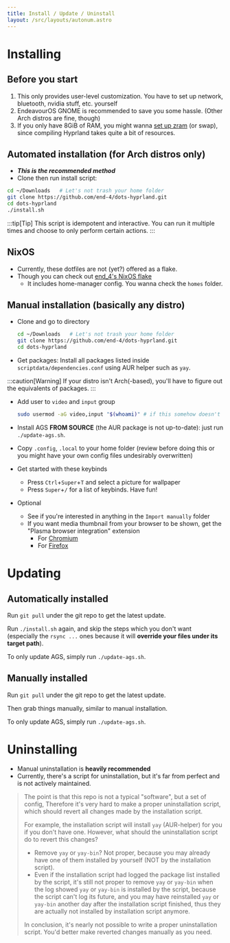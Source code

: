 ```yaml
---
title: Install / Update / Uninstall
layout: /src/layouts/autonum.astro
---
```


# Installing
## Before you start
1. This only provides user-level customization. You have to set up network, bluetooth, nvidia stuff, etc. yourself
2. EndeavourOS GNOME is recommended to save you some hassle. (Other Arch distros are fine, though)
3. If you only have 8GiB of RAM, you might wanna [set up zram](https://forum.endeavouros.com/t/enabling-zram-in-endeavouros/37746) (or swap), since compiling Hyprland takes quite a bit of resources.

## Automated installation (for Arch distros only)
- _**This is the recommended method**_
- Clone then run install script:
```bash
cd ~/Downloads   # Let's not trash your home folder
git clone https://github.com/end-4/dots-hyprland.git
cd dots-hyprland
./install.sh
```
:::tip[Tip]
This script is idempotent and interactive. 
You can run it multiple times and choose to only perform certain actions.
:::

## NixOS
- Currently, these dotfiles are not (yet?) offered as a flake. 
- Though you can check out [end_4's NixOS flake](https://github.com/end-4/CirnOS)
  - It includes home-manager config. You wanna check the `homes` folder.

## Manual installation (basically any distro)

- Clone and go to directory
  ```bash
  cd ~/Downloads   # Let's not trash your home folder
  git clone https://github.com/end-4/dots-hyprland.git
  cd dots-hyprland
  ```
- Get packages: Install all packages listed inside `scriptdata/dependencies.conf` using AUR helper such as `yay`.

:::caution[Warning]
If your distro isn't Arch(-based), you'll have to figure out the equivalents of packages.
:::

- Add user to `video` and `input` group
  ```bash
  sudo usermod -aG video,input "$(whoami)" # if this somehow doesn't work, just replace "$(whoami)" with your username
  ```
- Install AGS **FROM SOURCE** (the AUR package is not up-to-date): just run `./update-ags.sh`.
- Copy `.config`, `.local` to your home folder (review before doing this or you might have your own config files undesirably overwritten)

- Get started with these keybinds
  - Press `Ctrl`+`Super`+`T` and select a picture for wallpaper
  - Press `Super`+`/` for a list of keybinds. Have fun!


- Optional
  - See if you're interested in anything in the `Import manually` folder
  - If you want media thumbnail from your browser to be shown, get the "Plasma browser integration" extension
    - For [Chromium](https://chrome.google.com/webstore/detail/plasma-integration/cimiefiiaegbelhefglklhhakcgmhkai)
    - For [Firefox](https://addons.mozilla.org/en-US/firefox/addon/plasma-integration/)

# Updating
## Automatically installed
Run `git pull` under the git repo to get the latest update.

Run `./install.sh` again, and skip the steps which you don't want (especially the `rsync ...` ones because it will **override your files under its target path**).

To only update AGS, simply run `./update-ags.sh`.
## Manually installed
Run `git pull` under the git repo to get the latest update.

Then grab things manually, similar to manual installation.

To only update AGS, simply run `./update-ags.sh`.

# Uninstalling
- Manual uninstallation is **heavily recommended**
- Currently, there's a script for uninstallation, but it's far from perfect and is not actively maintained.

> The point is that this repo is not a typical "software", but a set of config,
> Therefore it's very hard to make a proper uninstallation script,
> which should revert all changes made by the installation script.
> 
> For example, the installation script will install `yay` (AUR-helper) for you if you don't have one.
> However, what should the uninstallation script do to revert this changes?
> - Remove `yay` or `yay-bin`? Not proper, because you may already have one of them installed by yourself (NOT by the installation script).
> - Even if the installation script had logged the package list installed by the script, it's still not proper to remove `yay` or `yay-bin` when the log showed `yay` or `yay-bin` is installed by the script, because the script can't log its future, and you may have reinstalled `yay` or `yay-bin` another day after the installation script finished, thus they are actually not installed by installation script anymore.
> 
> In conclusion, it's nearly not possible to write a proper uninstallation script.
> You'd better make reverted changes manually as you need.
